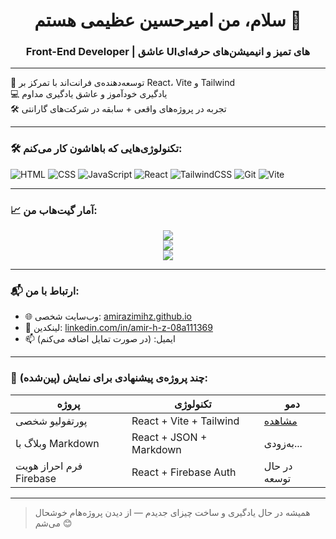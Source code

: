 <h1 align="center">سلام، من امیرحسین عظیمی هستم 👋</h1>
<h3 align="center">Front-End Developer | عاشق UIهای تمیز و انیمیشن‌های حرفه‌ای</h3>

---

🎯 توسعه‌دهنده‌ی فرانت‌اند با تمرکز بر React، Vite و Tailwind  
💻 یادگیری خودآموز و عاشق یادگیری مداوم  
🛠️ تجربه در پروژه‌های واقعی + سابقه در شرکت‌های گارانتی  

---

### 🛠️ تکنولوژی‌هایی که باهاشون کار می‌کنم:

![HTML](https://img.shields.io/badge/-HTML5-E34F26?logo=html5&logoColor=white&style=flat)
![CSS](https://img.shields.io/badge/-CSS3-1572B6?logo=css3&logoColor=white&style=flat)
![JavaScript](https://img.shields.io/badge/-JavaScript-F7DF1E?logo=javascript&logoColor=black&style=flat)
![React](https://img.shields.io/badge/-React-61DAFB?logo=react&logoColor=black&style=flat)
![TailwindCSS](https://img.shields.io/badge/-TailwindCSS-38B2AC?logo=tailwind-css&logoColor=white&style=flat)
![Git](https://img.shields.io/badge/-Git-F05032?logo=git&logoColor=white&style=flat)
![Vite](https://img.shields.io/badge/-Vite-646CFF?logo=vite&logoColor=white&style=flat)

---

### 📈 آمار گیت‌هاب من:

<p align="center">
  <img src="https://github-readme-stats.vercel.app/api?username=amirazimihz&show_icons=true&theme=radical" />
  <br/>
  <img src="https://github-readme-streak-stats.herokuapp.com/?user=amirazimihz&theme=radical" />
  <br/>
  <img src="https://github-readme-stats.vercel.app/api/top-langs/?username=amirazimihz&layout=compact&theme=radical" />
</p>

---

### 📬 ارتباط با من:

- 🌐 وب‌سایت شخصی: [amirazimihz.github.io](https://amirazimihz.github.io)
- 💼 لینکدین: [linkedin.com/in/amir-h-z-08a111369](https://www.linkedin.com/in/amir-h-z-08a111369)
- 📫 ایمیل: (در صورت تمایل اضافه می‌کنم)

---

### 🌟 چند پروژه‌ی پیشنهادی برای نمایش (پین‌شده):

| پروژه | تکنولوژی | دمو |
|-------|-----------|------|
| پورتفولیو شخصی | React + Vite + Tailwind | [مشاهده](https://amirazimihz.github.io) |
| وبلاگ با Markdown | React + JSON + Markdown | به‌زودی... |
| فرم احراز هویت Firebase | React + Firebase Auth | در حال توسعه |

---

> همیشه در حال یادگیری و ساخت چیزای جدیدم — از دیدن پروژه‌هام خوشحال می‌شم 😊
